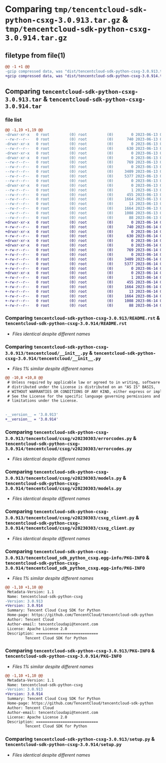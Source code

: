 # Comparing `tmp/tencentcloud-sdk-python-csxg-3.0.913.tar.gz` & `tmp/tencentcloud-sdk-python-csxg-3.0.914.tar.gz`

## filetype from file(1)

```diff
@@ -1 +1 @@
-gzip compressed data, was "dist/tencentcloud-sdk-python-csxg-3.0.913.tar", last modified: Tue Jun 13 02:08:45 2023, max compression
+gzip compressed data, was "dist/tencentcloud-sdk-python-csxg-3.0.914.tar", last modified: Wed Jun 14 00:23:39 2023, max compression
```

## Comparing `tencentcloud-sdk-python-csxg-3.0.913.tar` & `tencentcloud-sdk-python-csxg-3.0.914.tar`

### file list

```diff
@@ -1,19 +1,19 @@
-drwxr-xr-x   0 root         (0) root         (0)        0 2023-06-13 02:08:45.000000 tencentcloud-sdk-python-csxg-3.0.913/
--rw-r--r--   0 root         (0) root         (0)      740 2023-06-13 02:08:44.000000 tencentcloud-sdk-python-csxg-3.0.913/README.rst
-drwxr-xr-x   0 root         (0) root         (0)        0 2023-06-13 02:08:45.000000 tencentcloud-sdk-python-csxg-3.0.913/tencentcloud/
--rw-r--r--   0 root         (0) root         (0)      630 2023-06-13 02:08:44.000000 tencentcloud-sdk-python-csxg-3.0.913/tencentcloud/__init__.py
-drwxr-xr-x   0 root         (0) root         (0)        0 2023-06-13 02:08:45.000000 tencentcloud-sdk-python-csxg-3.0.913/tencentcloud/csxg/
-drwxr-xr-x   0 root         (0) root         (0)        0 2023-06-13 02:08:45.000000 tencentcloud-sdk-python-csxg-3.0.913/tencentcloud/csxg/v20230303/
--rw-r--r--   0 root         (0) root         (0)      769 2023-06-13 02:08:44.000000 tencentcloud-sdk-python-csxg-3.0.913/tencentcloud/csxg/v20230303/errorcodes.py
--rw-r--r--   0 root         (0) root         (0)        0 2023-06-13 02:08:44.000000 tencentcloud-sdk-python-csxg-3.0.913/tencentcloud/csxg/v20230303/__init__.py
--rw-r--r--   0 root         (0) root         (0)     3409 2023-06-13 02:08:44.000000 tencentcloud-sdk-python-csxg-3.0.913/tencentcloud/csxg/v20230303/models.py
--rw-r--r--   0 root         (0) root         (0)     5377 2023-06-13 02:08:44.000000 tencentcloud-sdk-python-csxg-3.0.913/tencentcloud/csxg/v20230303/csxg_client.py
--rw-r--r--   0 root         (0) root         (0)        0 2023-06-13 02:08:44.000000 tencentcloud-sdk-python-csxg-3.0.913/tencentcloud/csxg/__init__.py
-drwxr-xr-x   0 root         (0) root         (0)        0 2023-06-13 02:08:45.000000 tencentcloud-sdk-python-csxg-3.0.913/tencentcloud_sdk_python_csxg.egg-info/
--rw-r--r--   0 root         (0) root         (0)        1 2023-06-13 02:08:45.000000 tencentcloud-sdk-python-csxg-3.0.913/tencentcloud_sdk_python_csxg.egg-info/dependency_links.txt
--rw-r--r--   0 root         (0) root         (0)      455 2023-06-13 02:08:45.000000 tencentcloud-sdk-python-csxg-3.0.913/tencentcloud_sdk_python_csxg.egg-info/SOURCES.txt
--rw-r--r--   0 root         (0) root         (0)     1664 2023-06-13 02:08:45.000000 tencentcloud-sdk-python-csxg-3.0.913/tencentcloud_sdk_python_csxg.egg-info/PKG-INFO
--rw-r--r--   0 root         (0) root         (0)       13 2023-06-13 02:08:45.000000 tencentcloud-sdk-python-csxg-3.0.913/tencentcloud_sdk_python_csxg.egg-info/top_level.txt
--rw-r--r--   0 root         (0) root         (0)     1664 2023-06-13 02:08:45.000000 tencentcloud-sdk-python-csxg-3.0.913/PKG-INFO
--rw-r--r--   0 root         (0) root         (0)     1008 2023-06-13 02:08:44.000000 tencentcloud-sdk-python-csxg-3.0.913/setup.py
--rw-r--r--   0 root         (0) root         (0)       88 2023-06-13 02:08:45.000000 tencentcloud-sdk-python-csxg-3.0.913/setup.cfg
+drwxr-xr-x   0 root         (0) root         (0)        0 2023-06-14 00:23:39.000000 tencentcloud-sdk-python-csxg-3.0.914/
+-rw-r--r--   0 root         (0) root         (0)      740 2023-06-14 00:23:38.000000 tencentcloud-sdk-python-csxg-3.0.914/README.rst
+drwxr-xr-x   0 root         (0) root         (0)        0 2023-06-14 00:23:39.000000 tencentcloud-sdk-python-csxg-3.0.914/tencentcloud/
+-rw-r--r--   0 root         (0) root         (0)      630 2023-06-14 00:23:38.000000 tencentcloud-sdk-python-csxg-3.0.914/tencentcloud/__init__.py
+drwxr-xr-x   0 root         (0) root         (0)        0 2023-06-14 00:23:39.000000 tencentcloud-sdk-python-csxg-3.0.914/tencentcloud/csxg/
+drwxr-xr-x   0 root         (0) root         (0)        0 2023-06-14 00:23:39.000000 tencentcloud-sdk-python-csxg-3.0.914/tencentcloud/csxg/v20230303/
+-rw-r--r--   0 root         (0) root         (0)      769 2023-06-14 00:23:38.000000 tencentcloud-sdk-python-csxg-3.0.914/tencentcloud/csxg/v20230303/errorcodes.py
+-rw-r--r--   0 root         (0) root         (0)        0 2023-06-14 00:23:38.000000 tencentcloud-sdk-python-csxg-3.0.914/tencentcloud/csxg/v20230303/__init__.py
+-rw-r--r--   0 root         (0) root         (0)     3409 2023-06-14 00:23:38.000000 tencentcloud-sdk-python-csxg-3.0.914/tencentcloud/csxg/v20230303/models.py
+-rw-r--r--   0 root         (0) root         (0)     5377 2023-06-14 00:23:38.000000 tencentcloud-sdk-python-csxg-3.0.914/tencentcloud/csxg/v20230303/csxg_client.py
+-rw-r--r--   0 root         (0) root         (0)        0 2023-06-14 00:23:38.000000 tencentcloud-sdk-python-csxg-3.0.914/tencentcloud/csxg/__init__.py
+drwxr-xr-x   0 root         (0) root         (0)        0 2023-06-14 00:23:39.000000 tencentcloud-sdk-python-csxg-3.0.914/tencentcloud_sdk_python_csxg.egg-info/
+-rw-r--r--   0 root         (0) root         (0)        1 2023-06-14 00:23:39.000000 tencentcloud-sdk-python-csxg-3.0.914/tencentcloud_sdk_python_csxg.egg-info/dependency_links.txt
+-rw-r--r--   0 root         (0) root         (0)      455 2023-06-14 00:23:39.000000 tencentcloud-sdk-python-csxg-3.0.914/tencentcloud_sdk_python_csxg.egg-info/SOURCES.txt
+-rw-r--r--   0 root         (0) root         (0)     1664 2023-06-14 00:23:39.000000 tencentcloud-sdk-python-csxg-3.0.914/tencentcloud_sdk_python_csxg.egg-info/PKG-INFO
+-rw-r--r--   0 root         (0) root         (0)       13 2023-06-14 00:23:39.000000 tencentcloud-sdk-python-csxg-3.0.914/tencentcloud_sdk_python_csxg.egg-info/top_level.txt
+-rw-r--r--   0 root         (0) root         (0)     1664 2023-06-14 00:23:39.000000 tencentcloud-sdk-python-csxg-3.0.914/PKG-INFO
+-rw-r--r--   0 root         (0) root         (0)     1008 2023-06-14 00:23:38.000000 tencentcloud-sdk-python-csxg-3.0.914/setup.py
+-rw-r--r--   0 root         (0) root         (0)       88 2023-06-14 00:23:39.000000 tencentcloud-sdk-python-csxg-3.0.914/setup.cfg
```

### Comparing `tencentcloud-sdk-python-csxg-3.0.913/README.rst` & `tencentcloud-sdk-python-csxg-3.0.914/README.rst`

 * *Files identical despite different names*

### Comparing `tencentcloud-sdk-python-csxg-3.0.913/tencentcloud/__init__.py` & `tencentcloud-sdk-python-csxg-3.0.914/tencentcloud/__init__.py`

 * *Files 1% similar despite different names*

```diff
@@ -10,8 +10,8 @@
 # Unless required by applicable law or agreed to in writing, software
 # distributed under the License is distributed on an "AS IS" BASIS,
 # WITHOUT WARRANTIES OR CONDITIONS OF ANY KIND, either express or implied.
 # See the License for the specific language governing permissions and
 # limitations under the License.
 
 
-__version__ = '3.0.913'
+__version__ = '3.0.914'
```

### Comparing `tencentcloud-sdk-python-csxg-3.0.913/tencentcloud/csxg/v20230303/errorcodes.py` & `tencentcloud-sdk-python-csxg-3.0.914/tencentcloud/csxg/v20230303/errorcodes.py`

 * *Files identical despite different names*

### Comparing `tencentcloud-sdk-python-csxg-3.0.913/tencentcloud/csxg/v20230303/models.py` & `tencentcloud-sdk-python-csxg-3.0.914/tencentcloud/csxg/v20230303/models.py`

 * *Files identical despite different names*

### Comparing `tencentcloud-sdk-python-csxg-3.0.913/tencentcloud/csxg/v20230303/csxg_client.py` & `tencentcloud-sdk-python-csxg-3.0.914/tencentcloud/csxg/v20230303/csxg_client.py`

 * *Files identical despite different names*

### Comparing `tencentcloud-sdk-python-csxg-3.0.913/tencentcloud_sdk_python_csxg.egg-info/PKG-INFO` & `tencentcloud-sdk-python-csxg-3.0.914/tencentcloud_sdk_python_csxg.egg-info/PKG-INFO`

 * *Files 1% similar despite different names*

```diff
@@ -1,10 +1,10 @@
 Metadata-Version: 1.1
 Name: tencentcloud-sdk-python-csxg
-Version: 3.0.913
+Version: 3.0.914
 Summary: Tencent Cloud Csxg SDK for Python
 Home-page: https://github.com/TencentCloud/tencentcloud-sdk-python
 Author: Tencent Cloud
 Author-email: tencentcloudapi@tencent.com
 License: Apache License 2.0
 Description: ============================
         Tencent Cloud SDK for Python
```

### Comparing `tencentcloud-sdk-python-csxg-3.0.913/PKG-INFO` & `tencentcloud-sdk-python-csxg-3.0.914/PKG-INFO`

 * *Files 1% similar despite different names*

```diff
@@ -1,10 +1,10 @@
 Metadata-Version: 1.1
 Name: tencentcloud-sdk-python-csxg
-Version: 3.0.913
+Version: 3.0.914
 Summary: Tencent Cloud Csxg SDK for Python
 Home-page: https://github.com/TencentCloud/tencentcloud-sdk-python
 Author: Tencent Cloud
 Author-email: tencentcloudapi@tencent.com
 License: Apache License 2.0
 Description: ============================
         Tencent Cloud SDK for Python
```

### Comparing `tencentcloud-sdk-python-csxg-3.0.913/setup.py` & `tencentcloud-sdk-python-csxg-3.0.914/setup.py`

 * *Files identical despite different names*


